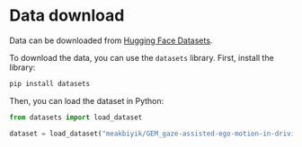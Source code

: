 # Data download

Data can be downloaded from [Hugging Face Datasets](https://huggingface.co/datasets/meakbiyik/GEM_gaze-assisted-ego-motion-in-driving).

To download the data, you can use the `datasets` library. First, install the library:

```bash
pip install datasets
```

Then, you can load the dataset in Python:

```python
from datasets import load_dataset

dataset = load_dataset("meakbiyik/GEM_gaze-assisted-ego-motion-in-driving")
```
